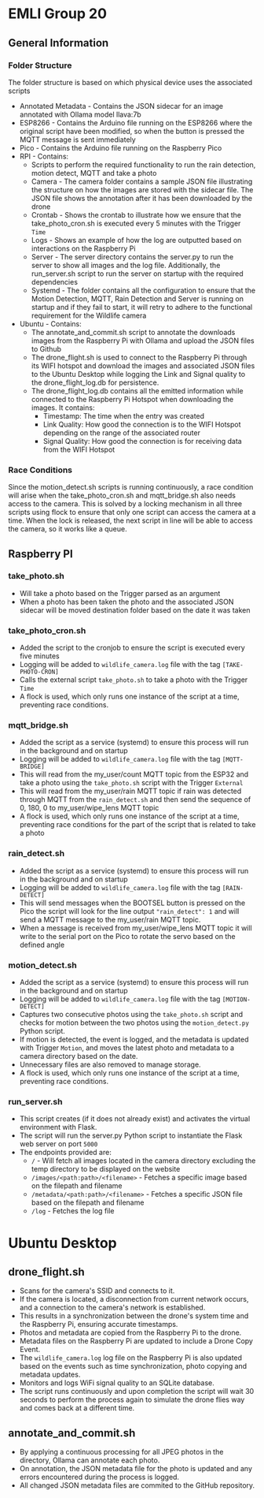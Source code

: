 # EMLI Group 20

## General Information

### Folder Structure
The folder structure is based on which physical device uses the associated scripts

- Annotated Metadata - Contains the JSON sidecar for an image annotated with Ollama model llava:7b
- ESP8266 - Contains the Arduino file running on the ESP8266 where the original script have been modified, so when the button is pressed the MQTT message is sent immediately
- Pico - Contains the Arduino file running on the Raspberry Pico
- RPI - Contains:
  - Scripts to perform the required functionality to run the rain detection, motion detect, MQTT and take a photo
  - Camera - The camera folder contains a sample JSON file illustrating the structure on how the images are stored with the sidecar file. The JSON file shows the annotation after it has been downloaded by the drone
  - Crontab - Shows the crontab to illustrate how we ensure that the take_photo_cron.sh is executed every 5 minutes with the Trigger `Time`
  - Logs - Shows an example of how the log are outputted based on interactions on the Raspberry Pi
  - Server - The server directory contains the server.py to run the server to show all images and the log file. Additionally, the run_server.sh script to run the server on startup with the required dependencies
  - Systemd - The folder contains all the configuration to ensure that the Motion Detection, MQTT, Rain Detection and Server is running on startup and if they fail to start, it will retry to adhere to the functional requirement for the Wildlife camera
- Ubuntu - Contains:
  - The annotate_and_commit.sh script to annotate the downloads images from the Raspberry Pi with Ollama and upload the JSON files to Github
  - The drone_flight.sh is used to connect to the Raspberry Pi through its WIFI hotspot and download the images and associated JSON files to the Ubuntu Desktop while logging the Link and Signal quality to the drone_flight_log.db for persistence.
  - The drone_flight_log.db contains all the emitted information while connected to the Raspberry Pi Hotspot when downloading the images. It contains:
    - Timestamp: The time when the entry was created
    - Link Quality: How good the connection is to the WIFI Hotspot depending on the range of the associated router 
    - Signal Quality: How good the connection is for receiving data from the WIFI Hotspot 

### Race Conditions
Since the motion_detect.sh scripts is running continuously, a race condition will arise when the take_photo_cron.sh and mqtt_bridge.sh also needs access to 
the camera. This is solved by a locking mechanism in all three scripts using flock to ensure that only one script can access the camera at a time.
When the lock is released, the next script in line will be able to access the camera, so it works like a queue.

## Raspberry PI

### take_photo.sh
- Will take a photo based on the Trigger parsed as an argument
- When a photo has been taken the photo and the associated JSON sidecar will be moved destination folder based on the date it was taken

### take_photo_cron.sh
- Added the script to the cronjob to ensure the script is executed every five minutes
- Logging will be added to `wildlife_camera.log` file with the tag `[TAKE-PHOTO-CRON]`
- Calls the external script `take_photo.sh` to take a photo with the Trigger `Time`
- A flock is used, which only runs one instance of the script at a time, preventing race conditions.

### mqtt_bridge.sh
- Added the script as a service (systemd) to ensure this process will run in the background and on startup
- Logging will be added to `wildlife_camera.log` file with the tag `[MQTT-BRIDGE]`
- This will read from the my_user/count MQTT topic from the ESP32 and take a photo using the `take_photo.sh` script with the Trigger `External`
- This will read from the my_user/rain MQTT topic if rain was detected through MQTT from the `rain_detect.sh` and then send the sequence of 0, 180, 0 to my_user/wipe_lens MQTT topic
- A flock is used, which only runs one instance of the script at a time, preventing race conditions for the part of the script that is related to take a photo 

### rain_detect.sh
- Added the script as a service (systemd) to ensure this process will run in the background and on startup
- Logging will be added to `wildlife_camera.log` file with the tag `[RAIN-DETECT]`
- This will send messages when the BOOTSEL button is pressed on the Pico the script will look for the line output `"rain_detect": 1` and will send a MQTT message to the my_user/rain MQTT topic.
- When a message is received from my_user/wipe_lens MQTT topic it will write to the serial port on the Pico to rotate the servo based on the defined angle

### motion_detect.sh
- Added the script as a service (systemd) to ensure this process will run in the background and on startup
- Logging will be added to `wildlife_camera.log` file with the tag `[MOTION-DETECT]`
- Captures two consecutive photos using the `take_photo.sh` script and checks for motion between the two photos using the `motion_detect.py` Python script.
- If motion is detected, the event is logged, and the metadata is updated with Trigger `Motion`, and moves the latest photo and metadata to a camera directory based on the date.
- Unnecessary files are also removed to manage storage.
- A flock is used, which only runs one instance of the script at a time, preventing race conditions.

### run_server.sh
- This script creates (if it does not already exist) and activates the virtual environment with Flask.
- The script will run the server.py Python script to instantiate the Flask web server on port `5000`
- The endpoints provided are:
  - `/` - Will fetch all images located in the camera directory excluding the temp directory to be displayed on the website
  - `/images/<path:path>/<filename>` - Fetches a specific image based on the filepath and filename
  - `/metadata/<path:path>/<filename>` - Fetches a specific JSON file based on the filepath and filename
  - `/log` - Fetches the log file

# Ubuntu Desktop

## drone_flight.sh
- Scans for the camera's SSID and connects to it.
- If the camera is located, a disconnection from current network occurs, and a connection to the camera's network is established.
- This results in a synchronization between the drone's system time and the Raspberry Pi, ensuring accurate timestamps.
- Photos and metadata are copied from the Raspberry Pi to the drone.
- Metadata files on the Raspberry Pi are updated to include a Drone Copy Event.
- The `wildlife_camera.log` log file on the Raspberry Pi is also updated based on the events such as time synchronization, photo copying and metadata updates.
- Monitors and logs WiFi signal quality to an SQLite database.
- The script runs continuously and upon completion the script will wait 30 seconds to perform the process again to simulate the drone flies way and comes back at a different time.

## annotate_and_commit.sh
- By applying a continuous processing for all JPEG photos in the directory, Ollama can annotate each photo.
- On annotation, the JSON metadata file for the photo is updated and any errors encountered during the process is logged.
- All changed JSON metadata files are commited to the GitHub repository.

